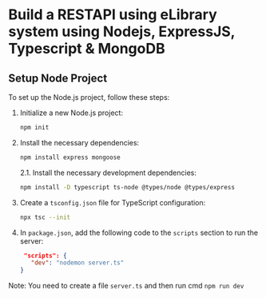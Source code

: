 # Build a RESTAPI using eLibrary system using Nodejs, ExpressJS, Typescript & MongoDB

## Setup Node Project

To set up the Node.js project, follow these steps:

1. Initialize a new Node.js project:
    ```bash
    npm init 
    ```

2. Install the necessary dependencies:
    ```bash
    npm install express mongoose
    ```
    2.1. Install the necessary development dependencies:

    ```bash
    npm install -D typescript ts-node @types/node @types/express
    ```

3. Create a `tsconfig.json` file for TypeScript configuration:
    ```bash
    npx tsc --init
4. In `package.json`, add the following code to the `scripts` section to run the server:
    ```json
     "scripts": {
       "dev": "nodemon server.ts"
    }
    ```
Note: You need to create a file `server.ts` and then run cmd `npm run dev`




